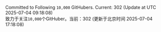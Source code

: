 Committed to Following `10,000` GitHubers. Current: <!-- FOLLOWING_COUNT -->302<!-- FOLLOWING_COUNT --> (Update at UTC <!-- LAST_UPDATED -->2025-07-04 09:18:08<!-- LAST_UPDATED -->)<br>
致力于关注`10,000`个GitHuber。当前：<!-- FOLLOWING_COUNT -->302<!-- FOLLOWING_COUNT --> (更新于北京时间 <!-- LAST_UPDATED_CST -->2025-07-04 17:18:08<!-- LAST_UPDATED_CST -->)

